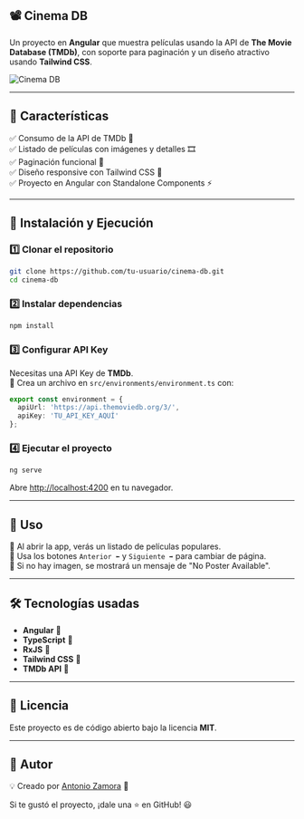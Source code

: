 ## 📽️ **Cinema DB**
Un proyecto en **Angular** que muestra películas usando la API de **The Movie Database (TMDb)**, con soporte para paginación y un diseño atractivo usando **Tailwind CSS**.

![Cinema DB](https://upload.wikimedia.org/wikipedia/commons/thumb/8/89/Tmdb.new.logo.svg/512px-Tmdb.new.logo.svg.png)

---

## 📌 **Características**
✅ Consumo de la API de TMDb 📡  
✅ Listado de películas con imágenes y detalles 🎞️  
✅ Paginación funcional 🔄  
✅ Diseño responsive con Tailwind CSS 🎨  
✅ Proyecto en Angular con Standalone Components ⚡

---

## 🚀 **Instalación y Ejecución**

### 1️⃣ **Clonar el repositorio**
```bash
git clone https://github.com/tu-usuario/cinema-db.git
cd cinema-db
```

### 2️⃣ **Instalar dependencias**
```bash
npm install
```

### 3️⃣ **Configurar API Key**
Necesitas una API Key de **TMDb**.  
🔹 Crea un archivo en `src/environments/environment.ts` con:
```typescript
export const environment = {
  apiUrl: 'https://api.themoviedb.org/3/',
  apiKey: 'TU_API_KEY_AQUÍ'
};
```

### 4️⃣ **Ejecutar el proyecto**
```bash
ng serve
```
Abre [http://localhost:4200](http://localhost:4200) en tu navegador.

---

## 📜 **Uso**
🔹 Al abrir la app, verás un listado de películas populares.  
🔹 Usa los botones `Anterior ⬅️` y `Siguiente ➡️` para cambiar de página.  
🔹 Si no hay imagen, se mostrará un mensaje de "No Poster Available".

---

## 🛠 **Tecnologías usadas**
- **Angular** 🚀
- **TypeScript** 📝
- **RxJS** 🔄
- **Tailwind CSS** 🎨
- **TMDb API** 🎥

---

## 📄 **Licencia**
Este proyecto es de código abierto bajo la licencia **MIT**.

---

## 👤 **Autor**
💡 Creado por [Antonio Zamora](https://github.com/antoniozamora2002) 🤖

Si te gustó el proyecto, ¡dale una ⭐ en GitHub! 😃

